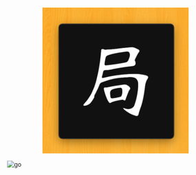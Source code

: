 

<p align="center">
  <img src="https://raw.githubusercontent.com/monsterkodi/go/master/img/icon.png" width="340px" height="340px"/>
</p>

![go](img/go.png)
